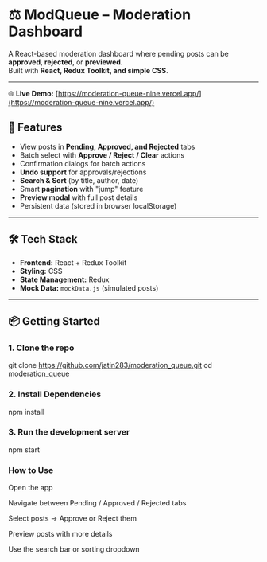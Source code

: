# ⚖️ ModQueue – Moderation Dashboard

A React-based moderation dashboard where pending posts can be **approved**, **rejected**, or **previewed**.  
Built with **React, Redux Toolkit, and simple CSS**.

---

🌐 **Live Demo:** [https://moderation-queue-nine.vercel.app/](https://moderation-queue-nine.vercel.app/)

## 🚀 Features
- View posts in **Pending, Approved, and Rejected** tabs
- Batch select with **Approve / Reject / Clear** actions
- Confirmation dialogs for batch actions
- **Undo support** for approvals/rejections
- **Search & Sort** (by title, author, date)
- Smart **pagination** with "jump" feature
- **Preview modal** with full post details
- Persistent data (stored in browser localStorage)

---

## 🛠️ Tech Stack
- **Frontend:** React + Redux Toolkit
- **Styling:** CSS
- **State Management:** Redux
- **Mock Data:** `mockData.js` (simulated posts)

---

## 📦 Getting Started

### 1. Clone the repo
git clone https://github.com/jatin283/moderation_queue.git
cd moderation_queue

### 2. Install Dependencies
npm install

### 3. Run the development server
npm start


### How to Use
Open the app

Navigate between Pending / Approved / Rejected tabs

Select posts → Approve or Reject them

Preview posts with more details

Use the search bar or sorting dropdown

